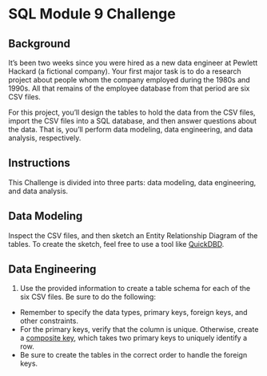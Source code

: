 # SQL Module 9 Challenge
## Background 
It’s been two weeks since you were hired as a new data engineer at Pewlett Hackard (a fictional company). Your first major task is to do a research project about people whom the company employed during the 1980s and 1990s. All that remains of the employee database from that period are six CSV files.

For this project, you’ll design the tables to hold the data from the CSV files, import the CSV files into a SQL database, and then answer questions about the data. That is, you’ll perform data modeling, data engineering, and data analysis, respectively.

## Instructions 
This Challenge is divided into three parts: data modeling, data engineering, and data analysis.

## Data Modeling 
Inspect the CSV files, and then sketch an Entity Relationship Diagram of the tables. To create the sketch, feel free to use a tool like [QuickDBD](https://www.quickdatabasediagrams.com/).

## Data Engineering 
1. Use the provided information to create a table schema for each of the six CSV files. Be sure to do the following:
  * Remember to specify the data types, primary keys, foreign keys, and other constraints.
  * For the primary keys, verify that the column is unique. Otherwise, create a [composite key](https://en.wikipedia.org/wiki/Composite_key), which takes two primary keys to uniquely identify a row.
  * Be sure to create the tables in the correct order to handle the foreign keys.
